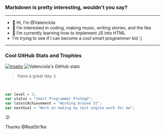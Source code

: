 ### Markdown is pretty interesting, wouldn't you say?
---
- 👋 Hi, I’m @Valenciola
- 👀 I’m interested in coding, making music, writing stories, and the like
- 🌱 I’m currently learning how to implement JS into HTML
- I'm trying to see if I can become a *cool smart programmer kid* :]
---
### Cool GitHub Stats and Trophies
[![trophy](https://github-profile-trophy.vercel.app/?username=Valenciola&theme=flat&margin-w=10&row=1&no-frame=true&no-bg=true&title=Organizations,Stars,Followers,Commit,PullRequest,Repositories)](https://github.com/ryo-ma/github-profile-trophy)
![Valenciola's GitHub stats](https://github-readme-stats.vercel.app/api?username=Valenciola&show_icons=true&theme=tokyonight&hide_border=true)
<br>
> Have a great day :)
<br>

```JavaScript
var level = 5;
var status = "Smart Programmer Protégé";
var latestAchievement = "Working Around It";
var nextGoal = "Work on making my text engine work for me";
```
:D

Thanks @RealStr1ke
